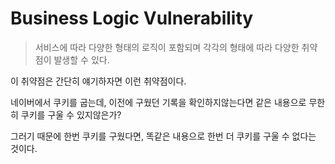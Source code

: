 # Business Logic Vulnerability

> 서비스에 따라 다양한 형태의 로직이 포함되며 각각의 형태에 따라 다양한 취약점이 발생할 수 있다.

이 취약점은 간단히 얘기하자면 이런 취약점이다.

네이버에서 쿠키를 굽는데, 이전에 구웠던 기록을 확인하지않는다면 같은 내용으로 무한히 쿠키를 구울 수 있지않은가?

그러기 때문에 한번 쿠키를 구웠다면, 똑같은 내용으로 한번 더 쿠키를 구울 수 없다는 것이다.

